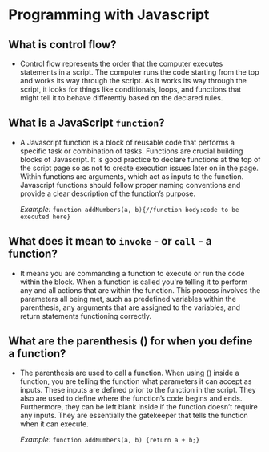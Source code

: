 # Programming with Javascript

## What is control flow?

* Control flow represents the order that the computer executes statements in a script. The computer runs the code starting from the top and works its way through the script. As it works its way through the script, it looks for things like conditionals, loops, and functions that might tell it to behave differently based on the declared rules.

## What is a JavaScript `function`?

* A Javascript function is a block of reusable code that performs a specific task or combination of tasks. Functions are crucial building blocks of Javascript. It is good practice to declare functions at the top of the script page so as not to create execution issues later on in the page. Within functions are arguments, which act as inputs to the function. Javascript functions should follow proper naming conventions and provide a clear description of the function’s purpose. 

    _Example:_ `function addNumbers(a, b){//function body:code to be executed here}`

## What does it mean to `invoke` - or `call` - a function?

* It means you are commanding a function to execute or run the code within the block. When a function is called you're telling it to perform any and all actions that are within the function. This process involves the parameters all being met, such as predefined variables within the parenthesis, any arguments that are assigned to the variables, and return statements functioning correctly.

## What are the parenthesis () for when you define a function?

* The parenthesis are used to call a function. When using () inside a function, you are telling the function what parameters it can accept as inputs. These inputs are defined prior to the function in the script. They also are used to define where the function’s code begins and ends. Furthermore, they can be left blank inside if the function doesn’t require any inputs. They are essentially the gatekeeper that tells the function when it can execute.

    _Example:_ `function addNumbers(a, b) {return a + b;}   `